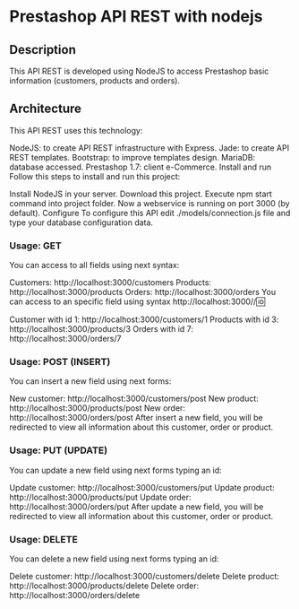 # Prestashop API REST with nodejs

## Description
This API REST is developed using NodeJS to access Prestashop basic information (customers, products and orders).

## Architecture
This API REST uses this technology:

NodeJS: to create API REST infrastructure with Express.
Jade: to create API REST templates.
Bootstrap: to improve templates design.
MariaDB: database accessed.
Prestashop 1.7: client e-Commerce.
Install and run
Follow this steps to install and run this project:

Install NodeJS in your server.
Download this project.
Execute npm start command into project folder.
Now a webservice is running on port 3000 (by default).
Configure
To configure this API edit ./models/connection.js file and type your database configuration data.

### Usage: GET
You can access to all fields using next syntax:

Customers: http://localhost:3000/customers
Products: http://localhost:3000/products
Orders: http://localhost:3000/orders
You can access to an specific field using syntax http://localhost:3000/<something>/:id:

Customer with id 1: http://localhost:3000/customers/1
Products with id 3: http://localhost:3000/products/3
Orders with id 7: http://localhost:3000/orders/7
### Usage: POST (INSERT)
You can insert a new field using next forms:

New customer: http://localhost:3000/customers/post
New product: http://localhost:3000/products/post
New order: http://localhost:3000/orders/post
After insert a new field, you will be redirected to view all information about this customer, order or product.

### Usage: PUT (UPDATE)
You can update a new field using next forms typing an id:

Update customer: http://localhost:3000/customers/put
Update product: http://localhost:3000/products/put
Update order: http://localhost:3000/orders/put
After update a new field, you will be redirected to view all information about this customer, order or product.

### Usage: DELETE
You can delete a new field using next forms typing an id:

Delete customer: http://localhost:3000/customers/delete
Delete product: http://localhost:3000/products/delete
Delete order: http://localhost:3000/orders/delete
